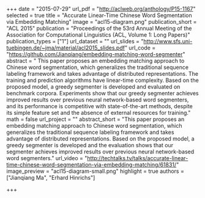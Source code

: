 +++
date = "2015-07-29"
url_pdf = "http://aclweb.org/anthology/P15-1167"
selected = true
title = "Accurate Linear-Time Chinese Word Segmentation via Embedding Matching"
image = "acl15-diagram.png"
publication_short = "ACL 2015"
publication = "Proceedings of the 53rd Annual Meeting of the Association for Computational Linguistics (ACL, Volume 1: Long Papers)"
publication_types = ["1"]
url_dataset = ""
url_slides = "http://www.sfs.uni-tuebingen.de/~jma/material/acl2015_slides.pdf"
url_code = "https://github.com/Jianqiang/embedding-matching-word-segmenter"
abstract = "  This paper proposes an embedding matching approach to Chinese word segmentation, which generalizes the traditional sequence labeling framework and takes advantage of distributed representations. The training and prediction algorithms have linear-time complexity. Based on the proposed model, a greedy segmenter is developed and evaluated on benchmark corpora. Experiments show that our greedy segmenter achieves improved results over previous neural network-based word segmenters, and its performance is competitive with state-of-the-art methods, despite its simple feature set and the absence of external resources for training."
math = false
url_project = ""
abstract_short = "This paper proposes an embedding matching approach to Chinese word segmentation, which generalizes the traditional sequence labeling framework and takes advantage of distributed representations. Based on the proposed model, a greedy segmenter is developed and the evaluation shows that our segmenter achieves improved results over previous neural network-based word segmenters."
url_video = "http://techtalks.tv/talks/accurate-linear-time-chinese-word-segmentation-via-embedding-matching/61831/"
image_preview = "acl15-diagram-small.png"
highlight = true
authors = ["Jianqiang Ma", "Erhard Hinrichs"]

+++